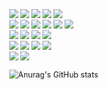 
<div>
  <img src="https://img.shields.io/badge/html5-E34F26?style=for-the-badge&logo=HTML5&logoColor=white">
  <img src="https://img.shields.io/badge/css3-1572B6?style=for-the-badge&logo=CSS3&logoColor=white">
  <img src="https://img.shields.io/badge/sass-CC6699?style=for-the-badge&logo=SASS&logoColor=white">
  <img src="https://img.shields.io/badge/jquery-0769AD?style=for-the-badge&logo=JQuery&logoColor=white">
  <img src="https://img.shields.io/badge/ajax-F7DF1E?style=for-the-badge&logo=Ajax&logoColor=white">
  <br>
  <img src="https://img.shields.io/badge/react-61DAFB?style=for-the-badge&logo=React&logoColor=white">
  <img src="https://img.shields.io/badge/typescript-3178C6?style=for-the-badge&logo=TypeScript&logoColor=white">
  <img src="https://img.shields.io/badge/axios-5A29E4?style=for-the-badge&logo=Axios&logoColor=white">
  <img src="https://img.shields.io/badge/react query-FF4154?style=for-the-badge&logo=ReactQuery&logoColor=white">
  <img src="https://img.shields.io/badge/styled-components-DB7093?style=for-the-badge&logo=StyledComponent&logoColor=white">
  <img src="https://img.shields.io/badge/next.js-000000?style=for-the-badge&logo=NextdotJS&logoColor=white">
  <br>

  <img src="https://img.shields.io/badge/spring-6DB33F?style=for-the-badge&logo=Spring&logoColor=white">
  <img src="https://img.shields.io/badge/spring boot-6DB33F?style=for-the-badge&logo=SpringBoot&logoColor=white">
  <img src="https://img.shields.io/badge/spring security-6DB33F?style=for-the-badge&logo=SpringSecurity&logoColor=white">
  <img src="https://img.shields.io/badge/json web tokens-000000?style=for-the-badge&logo=JsonWebTokens&logoColor=white">
  <br>
  
  <img src="https://img.shields.io/badge/amazon aws-232F3E?style=for-the-badge&logo=AmazonAWS&logoColor=white">
  <img src="https://img.shields.io/badge/amazon ec2-FF9900?style=for-the-badge&logo=AmazonEC2&logoColor=white">
  <img src="https://img.shields.io/badge/amazon s3-3569A31?style=for-the-badge&logo=AmazonS3&logoColor=white">
  <img src="https://img.shields.io/badge/amazon rds-527FFF?style=for-the-badge&logo=AmazonRDS&logoColor=white">
  <br>
  
  <img src="https://img.shields.io/badge/mysql-4479A1?style=for-the-badge&logo=MySQL&logoColor=white">
  <img src="https://img.shields.io/badge/intellij idea-000000?style=for-the-badge&logo=IntelliJIDEA&logoColor=white">
  <br>
</div>

![Anurag's GitHub stats](https://github-readme-stats.vercel.app/api?username=rlawo32&show_icons=true&theme=radical)
